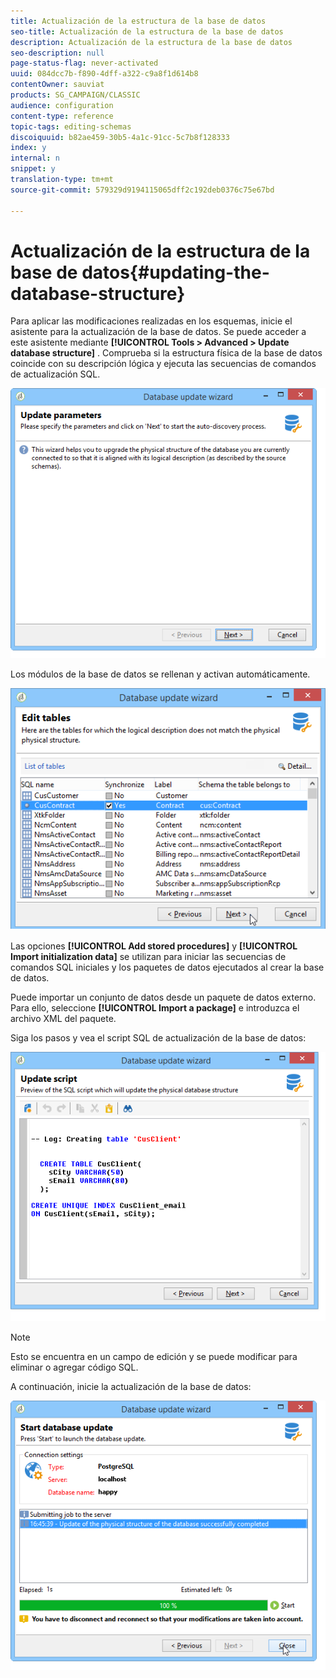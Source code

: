 ```yaml
---
title: Actualización de la estructura de la base de datos
seo-title: Actualización de la estructura de la base de datos
description: Actualización de la estructura de la base de datos
seo-description: null
page-status-flag: never-activated
uuid: 084dcc7b-f890-4dff-a322-c9a8f1d614b8
contentOwner: sauviat
products: SG_CAMPAIGN/CLASSIC
audience: configuration
content-type: reference
topic-tags: editing-schemas
discoiquuid: b82ae459-30b5-4a1c-91cc-5c7b8f128333
index: y
internal: n
snippet: y
translation-type: tm+mt
source-git-commit: 579329d9194115065dff2c192deb0376c75e67bd

---
```



# Actualización de la estructura de la base de datos{#updating-the-database-structure}

Para aplicar las modificaciones realizadas en los esquemas, inicie el asistente para la actualización de la base de datos. Se puede acceder a este asistente mediante **[!UICONTROL Tools > Advanced > Update database structure]** . Comprueba si la estructura física de la base de datos coincide con su descripción lógica y ejecuta las secuencias de comandos de actualización SQL.

![](assets/d_ncs_integration_schema_update.png)

Los módulos de la base de datos se rellenan y activan automáticamente.

![](assets/d_ncs_integration_schema_update_select.png)

Las opciones **[!UICONTROL Add stored procedures]** y **[!UICONTROL Import initialization data]** se utilizan para iniciar las secuencias de comandos SQL iniciales y los paquetes de datos ejecutados al crear la base de datos.

Puede importar un conjunto de datos desde un paquete de datos externo. Para ello, seleccione **[!UICONTROL Import a package]** e introduzca el archivo XML del paquete.

Siga los pasos y vea el script SQL de actualización de la base de datos:

![](assets/d_ncs_integration_schema_update2.png)

>[!NOTE]
>
>Esto se encuentra en un campo de edición y se puede modificar para eliminar o agregar código SQL.

A continuación, inicie la actualización de la base de datos:

![](assets/d_ncs_integration_schema_update3.png)


